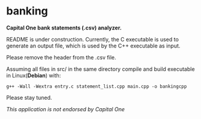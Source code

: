# banking

**Capital One bank statements (.csv) analyzer.**

README is under construction. Currently, the C executable is used to generate an output file, which is used by the C++ executable as input.

Please remove the header from the .csv file. 

Assuming all files in src/ in the same directory compile and build executable in Linux(**Debian**) with:

```
g++ -Wall -Wextra entry.c statement_list.cpp main.cpp -o bankingcpp
```

Please stay tuned.

*This application is not endorsed by Capital One*

